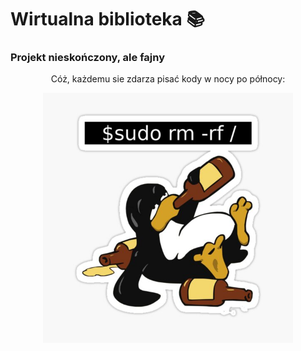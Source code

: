 # Wirtualna biblioteka 📚
### Projekt nieskończony, ale fajny 
<div align="center">
  <p>Cóż, każdemu sie zdarza pisać kody w nocy po północy:</p>
  <img src="meme.jpg" alt="tak, to ja" width="400px">
</div>
